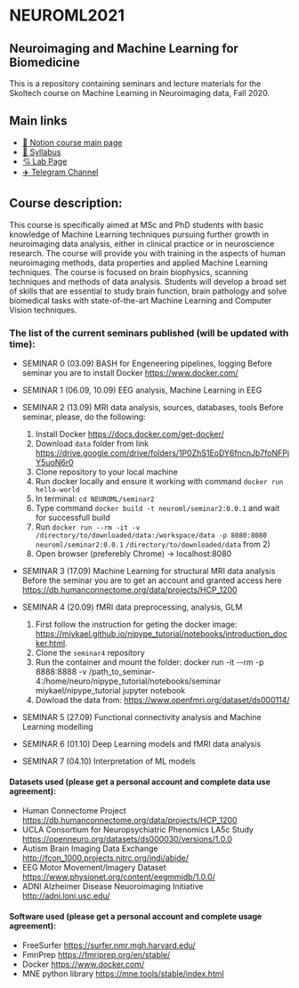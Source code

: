 # NEUROML2021



## Neuroimaging and Machine Learning for Biomedicine
This is a repository containing seminars and lecture materials for the Skoltech course on Machine Learning in Neuroimaging data, Fall 2020.

## Main links

- [:brain: Notion course main page](https://spiced-brian-eff.notion.site/NeuroML2021-0b78fc5172e2437f89ddd23f78b0a3c8)
- [📄 Syllabus](https://skoltech.instructure.com/courses/3450/files/?preview=248290)
- [:cupid: Lab Page](http://adase.group/neuro/)
- [✈️ Telegram Channel](https://t.me/joinchat/K6E7ebr7FC80YWZi)


## Course description:
This course is specifically aimed at MSc and PhD students with basic knowledge of Machine Learning techniques pursuing further growth in neuroimaging data analysis, either in clinical practice or in neuroscience research. The course will provide you with training in the aspects of human neuroimaging methods, data properties and applied Machine Learning techniques. The course is focused on brain biophysics, scanning techniques and methods of data analysis. Students will develop a broad set of skills that are essential to study brain function, brain pathology and solve biomedical tasks with state-of-the-art Machine Learning and Computer Vision techniques.​


### The list of the current seminars published (will be updated with time):

* SEMINAR 0 (03.09) BASH for Engeneering pipelines, logging
   Before seminar you are to install Docker https://www.docker.com/
 
* SEMINAR 1 (06.09, 10.09) EEG analysis, Machine Learning in EEG

* SEMINAR 2 (13.09) MRI data analysis, sources, databases, tools 
  Before seminar, please, do the following:
    1) Install Docker https://docs.docker.com/get-docker/
    2) Download `data` folder from link https://drive.google.com/drive/folders/1P0ZhS1EoDY6fncnJb7foNFPjY5uoN6r0
    3) Clone repository to your local machine
    4) Run docker locally and ensure it working with command `docker run hello-world`
    5) In terminal: `cd NEUROML/seminar2`
    6) Type command `docker build -t neuroml/seminar2:0.0.1` and wait for successfull build
    7) Run `docker run --rm -it -v /directory/to/downloaded/data:/workspace/data -p 8080:8080 neuroml/seminar2:0.0.1`
    `/directory/to/downloaded/data` from 2)
    8) Open browser (preferebly Chrome) -> localhost:8080
* SEMINAR 3 (17.09) Machine Learning for structural MRI data analysis
  Before the seminar you are to get an account and granted access here https://db.humanconnectome.org/data/projects/HCP_1200
* SEMINAR 4 (20.09) fMRI data preprocessing, analysis, GLM
    1) First follow the instruction for geting the docker image: https://miykael.github.io/nipype_tutorial/notebooks/introduction_docker.html. 
    2) Clone the `seminar4` repository
    3) Run the container and mount the folder: docker run -it --rm -p 8888:8888 -v /path_to_seminar-4:/home/neuro/nipype_tutorial/notebooks/seminar miykael/nipype_tutorial jupyter notebook
    4) Dowload the data from: https://www.openfmri.org/dataset/ds000114/ 
* SEMINAR 5 (27.09) Functional connectivity analysis and Machine Learning modelling
* SEMINAR 6 (01.10) Deep Learning models and fMRI data analysis
* SEMINAR 7 (04.10) Interpretation of ML models

#### Datasets used (please get a personal account and complete data use agreement):
* Human Connectome Project https://db.humanconnectome.org/data/projects/HCP_1200
* UCLA Consortium for Neuropsychiatric Phenomics LA5c Study https://openneuro.org/datasets/ds000030/versions/1.0.0
* Autism Brain Imaging Data Exchange http://fcon_1000.projects.nitrc.org/indi/abide/
* EEG Motor Movement/Imagery Dataset https://www.physionet.org/content/eegmmidb/1.0.0/
* ADNI Alzheimer Disease Neuoroimaging Initiative http://adni.loni.usc.edu/

#### Software used (please get a personal account and complete usage agreement):
* FreeSurfer https://surfer.nmr.mgh.harvard.edu/
* FmriPrep https://fmriprep.org/en/stable/
* Docker https://www.docker.com/
* MNE python library https://mne.tools/stable/index.html

